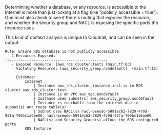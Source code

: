 Determining whether a database, or any resource, is accessible to the Internet is more than just
looking at a flag (like "publicly_accessible = true"). One must also check to see
if there's routing that exposes the resource, and whether the security group and NACL is 
exposing the specific ports the resource uses.

This kind of context analysis is unique to Cloudrail, and can be seen in the output:

```
Rule: Ensure RDS database is not publicly accessible
 - 1 Resources Exposed:
-----------------------------------------------
   - Exposed Resource: [aws_rds_cluster.test] (main.tf:63)
     Violating Resource: [aws_security_group.nondefault]  (main.tf:12)

     Evidence:
         Internet
             | Instance aws_rds_cluster_instance.ins1 is in RDS cluster aws_rds_cluster.test
             | Instance is on VPC aws_vpc.nondefault
             | Instance uses subnet(s) aws_security_group.nondefault
             | Instance is reachable from the internet due to subnet(s) and route table(s)
             | Subnet uses NACL(s) nacl-pseudo-5991ec62-7829-479d-92fa-700bc1a6ae00, nacl-pseudo-5991ec62-7829-479d-92fa-700bc1a6ae00
             | NACL(s) and Security Group(s) allows the RDS configured ports
         RDS Instance
```